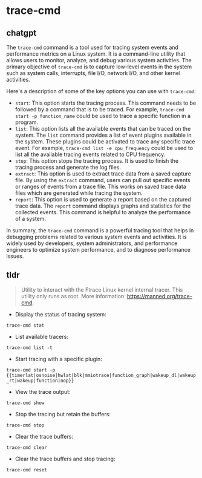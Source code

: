 # trace-cmd 
## chatgpt 
The `trace-cmd` command is a tool used for tracing system events and performance metrics on a Linux system. It is a command-line utility that allows users to monitor, analyze, and debug various system activities. The primary objective of `trace-cmd` is to capture low-level events in the system such as system calls, interrupts, file I/O, network I/O, and other kernel activities. 

Here's a description of some of the key options you can use with `trace-cmd`:

- `start`: This option starts the tracing process. This command needs to be followed by a command that is to be traced. For example, `trace-cmd start -p function_name` could be used to trace a specific function in a program.
- `list`: This option lists all the available events that can be traced on the system. The `list` command provides a list of event plugins available in the system. These plugins could be activated to trace any specific trace event. For example, `trace-cmd list -e cpu_frequency` could be used to list all the available tracing events related to CPU frequency.
- `stop`: This option stops the tracing process. It is used to finish the tracing process and generate the log files. 
- `extract`: This option is used to extract trace data from a saved capture file. By using the `extract` command, users can pull out specific events or ranges of events from a trace file. This works on saved trace data files which are generated while tracing the system.
- `report`: This option is used to generate a report based on the captured trace data. The `report` command displays graphs and statistics for the collected events. This command is helpful to analyze the performance of a system.

In summary, the `trace-cmd` command is a powerful tracing tool that helps in debugging problems related to various system events and activities. It is widely used by developers, system administrators, and performance engineers to optimize system performance, and to diagnose performance issues. 

## tldr 
 
> Utility to interact with the Ftrace Linux kernel internal tracer.
> This utility only runs as root.
> More information: <https://manned.org/trace-cmd>.

- Display the status of tracing system:

`trace-cmd stat`

- List available tracers:

`trace-cmd list -t`

- Start tracing with a specific plugin:

`trace-cmd start -p {{timerlat|osnoise|hwlat|blk|mmiotrace|function_graph|wakeup_dl|wakeup_rt|wakeup|function|nop}}`

- View the trace output:

`trace-cmd show`

- Stop the tracing but retain the buffers:

`trace-cmd stop`

- Clear the trace buffers:

`trace-cmd clear`

- Clear the trace buffers and stop tracing:

`trace-cmd reset`
